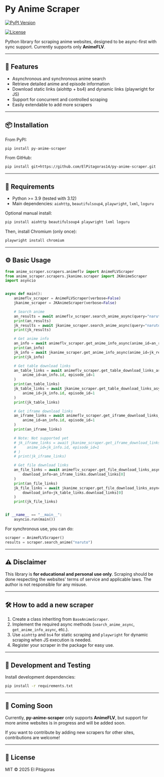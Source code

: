 # Py Anime Scraper

[![PyPI Version](https://img.shields.io/pypi/v/py-anime-scraper.svg)](https://pypi.org/project/py-anime-scraper/)

[![License](https://img.shields.io/badge/license-MIT-green.svg)](LICENSE)

<!-- [![Build Status](https://github.com/your_username/py-anime-scraper/actions/workflows/main.yml/badge.svg)](https://github.com/your_username/py-anime-scraper/actions) -->

Python library for scraping anime websites, designed to be async-first with sync support. Currently supports only **AnimeFLV**.

---

## 🚀 Features

- Asynchronous and synchronous anime search
- Retrieve detailed anime and episode information
- Download static links (aiohttp + bs4) and dynamic links (playwright for JS)
- Support for concurrent and controlled scraping
- Easily extendable to add more scrapers

---

## 📦 Installation

From PyPI:

```bash
pip install py-anime-scraper
```

From GitHub:

```bash
pip install git+https://github.com/ElPitagoras14/py-anime-scraper.git
```

---

## 🐍 Requirements

- Python >= 3.9 (tested with 3.12)
- Main dependencies: `aiohttp`, `beautifulsoup4`, `playwright`, `lxml`, `loguru`

Optional manual install:

```bash
pip install aiohttp beautifulsoup4 playwright lxml loguru
```

Then, install Chromium (only once):

```bash
playwright install chromium
```

---

## ⚙️ Basic Usage

```python
from anime_scraper.scrapers.animeflv import AnimeFLVScraper
from anime_scraper.scrapers.jkanime.scraper import JKAnimeScraper
import asyncio


async def main():
    animeflv_scraper = AnimeFLVScraper(verbose=False)
    jkanime_scraper = JKAnimeScraper(verbose=False)

    # Search anime
    an_results = await animeflv_scraper.search_anime_async(query="naruto", page=1)
    print(an_results)
    jk_results = await jkanime_scraper.search_anime_async(query="naruto")
    print(jk_results)

    # Get anime info
    an_info = await animeflv_scraper.get_anime_info_async(anime_id=an_results.animes[0].id)
    print(an_info)
    jk_info = await jkanime_scraper.get_anime_info_async(anime_id=jk_results.animes[0].id)
    print(jk_info)

    # Get table download links
    an_table_links = await animeflv_scraper.get_table_download_links_async(
        anime_id=an_info.id, episode_id=1
    )
    print(an_table_links)
    jk_table_links = await jkanime_scraper.get_table_download_links_async(
        anime_id=jk_info.id, episode_id=1
    )
    print(jk_table_links)

    # Get iframe download links
    an_iframe_links = await animeflv_scraper.get_iframe_download_links_async(
        anime_id=an_info.id, episode_id=1
    )
    print(an_iframe_links)

    # Note: Not supported yet
    # jk_iframe_links = await jkanime_scraper.get_iframe_download_links_async(
    #     anime_id=jk_info.id, episode_id=1
    # )
    # print(jk_iframe_links)

    # Get file download links
    an_file_links = await animeflv_scraper.get_file_download_links_async(
        download_info=an_iframe_links.download_links[0]
    )
    print(an_file_links)
    jk_file_links = await jkanime_scraper.get_file_download_links_async(
        download_info=jk_table_links.download_links[0]
    )
    print(jk_file_links)


if __name__ == "__main__":
    asyncio.run(main())
```

For synchronous use, you can do:

```python
scraper = AnimeFLVScraper()
results = scraper.search_anime("naruto")
```

---

## ⚠️ Disclaimer

This library is **for educational and personal use only**. Scraping should be done respecting the websites' terms of service and applicable laws. The author is not responsible for any misuse.

---

## 🛠️ How to add a new scraper

1. Create a class inheriting from `BaseAnimeScraper`.
2. Implement the required async methods (`search_anime_async`, `get_anime_info_async`, etc.).
3. Use `aiohttp` and `bs4` for static scraping and `playwright` for dynamic scraping when JS execution is needed.
4. Register your scraper in the package for easy use.

---

## 🧪 Development and Testing

Install development dependencies:

```bash
pip install -r requirements.txt
```

---

## 🚧 Coming Soon

Currently, **py-anime-scraper** only supports **AnimeFLV**, but support for more anime websites is in progress and will be added soon.

If you want to contribute by adding new scrapers for other sites, contributions are welcome!

---

## 📄 License

MIT © 2025 El Pitágoras
